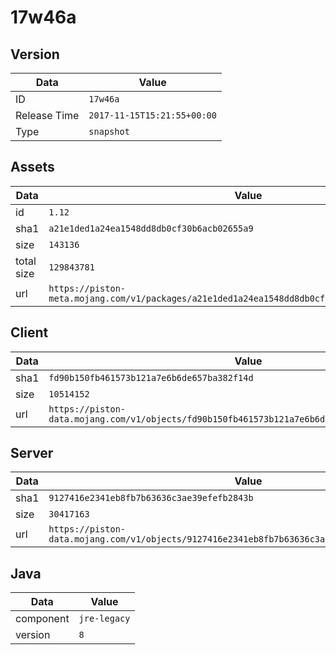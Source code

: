 # 17w46a

## Version

|**Data**        | **Value**                 |
|----------------|-------------------------|
| ID   | ```17w46a```   |
| Release Time   | ```2017-11-15T15:21:55+00:00```   |
| Type   | ```snapshot```   |

## Assets

|**Data**        | **Value**                 |
|----------------|-------------------------|
| id   | ```1.12```   |
| sha1   | ```a21e1ded1a24ea1548dd8db0cf30b6acb02655a9```   |
| size   | ```143136```   |
| total size  | ```129843781```  |
| url       | ```https://piston-meta.mojang.com/v1/packages/a21e1ded1a24ea1548dd8db0cf30b6acb02655a9/1.12.json``` |

## Client

|**Data**        | **Value**                 |
|----------------|-------------------------|
| sha1   | ```fd90b150fb461573b121a7e6b6de657ba382f14d```   |
| size   | ```10514152```   |
| url       | ```https://piston-data.mojang.com/v1/objects/fd90b150fb461573b121a7e6b6de657ba382f14d/client.jar``` |

## Server

|**Data**        | **Value**                 |
|----------------|-------------------------|
| sha1   | ```9127416e2341eb8fb7b63636c3ae39efefb2843b```   |
| size   | ```30417163```   |
| url       | ```https://piston-data.mojang.com/v1/objects/9127416e2341eb8fb7b63636c3ae39efefb2843b/server.jar``` |

## Java

|**Data**        | **Value**                 |
|----------------|-------------------------|
| component   | ```jre-legacy```   |
| version   | ```8```   |